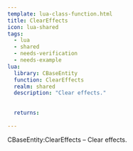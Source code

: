 ```yaml
---
template: lua-class-function.html
title: ClearEffects
icon: lua-shared
tags:
  - lua
  - shared
  - needs-verification
  - needs-example
lua:
  library: CBaseEntity
  function: ClearEffects
  realm: shared
  description: "Clear effects."
  
  
  returns:
    
---
```


<div class="lua__search__keywords">
CBaseEntity:ClearEffects &#x2013; Clear effects.
</div>
